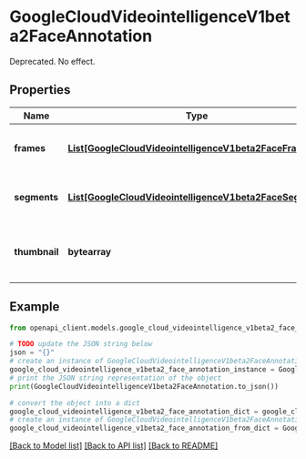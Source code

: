 # GoogleCloudVideointelligenceV1beta2FaceAnnotation

Deprecated. No effect.

## Properties

Name | Type | Description | Notes
------------ | ------------- | ------------- | -------------
**frames** | [**List[GoogleCloudVideointelligenceV1beta2FaceFrame]**](GoogleCloudVideointelligenceV1beta2FaceFrame.md) | All video frames where a face was detected. | [optional] 
**segments** | [**List[GoogleCloudVideointelligenceV1beta2FaceSegment]**](GoogleCloudVideointelligenceV1beta2FaceSegment.md) | All video segments where a face was detected. | [optional] 
**thumbnail** | **bytearray** | Thumbnail of a representative face view (in JPEG format). | [optional] 

## Example

```python
from openapi_client.models.google_cloud_videointelligence_v1beta2_face_annotation import GoogleCloudVideointelligenceV1beta2FaceAnnotation

# TODO update the JSON string below
json = "{}"
# create an instance of GoogleCloudVideointelligenceV1beta2FaceAnnotation from a JSON string
google_cloud_videointelligence_v1beta2_face_annotation_instance = GoogleCloudVideointelligenceV1beta2FaceAnnotation.from_json(json)
# print the JSON string representation of the object
print(GoogleCloudVideointelligenceV1beta2FaceAnnotation.to_json())

# convert the object into a dict
google_cloud_videointelligence_v1beta2_face_annotation_dict = google_cloud_videointelligence_v1beta2_face_annotation_instance.to_dict()
# create an instance of GoogleCloudVideointelligenceV1beta2FaceAnnotation from a dict
google_cloud_videointelligence_v1beta2_face_annotation_from_dict = GoogleCloudVideointelligenceV1beta2FaceAnnotation.from_dict(google_cloud_videointelligence_v1beta2_face_annotation_dict)
```
[[Back to Model list]](../README.md#documentation-for-models) [[Back to API list]](../README.md#documentation-for-api-endpoints) [[Back to README]](../README.md)


